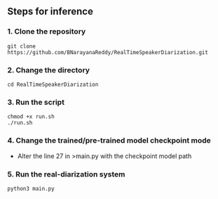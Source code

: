 ## Steps for inference
### 1. Clone the repository
```
git clone https://github.com/BNarayanaReddy/RealTimeSpeakerDiarization.git 
```
### 2. Change the directory
```
cd RealTimeSpeakerDiarization
```
### 3. Run the script
```
chmod +x run.sh
./run.sh
```
### 4. Change the trained/pre-trained model checkpoint mode
- Alter the line 27 in >main.py with the checkpoint model path
### 5. Run the real-diarization system
```
python3 main.py
```
